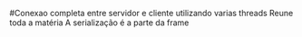#Conexao completa entre servidor e cliente utilizando varias threads
Reune toda a matéria 
A serialização é a parte da frame
